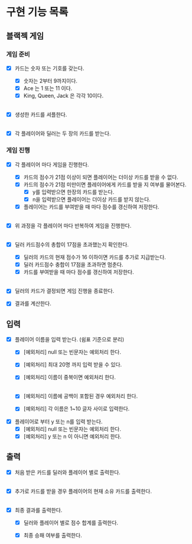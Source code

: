 # 구현 기능 목록

## 블랙젝 게임

### 게임 준비 

- [x] 카드는 숫자 또는 기호를 갖는다.
  - [x] 숫자는 2부터 9까지이다.
  - [x] Ace 는 1 또는 11 이다.
  - [x] King, Queen, Jack 은 각각 10이다.<br><br>

- [x] 생성한 카드를 셔플한다.<br><br>

- [x] 각 플레이어와 딜러는 두 장의 카드를 받는다.

### 게임 진행

- [x] 각 플레이어 마다 게임을 진행한다.
  - [x] 카드의 점수가 21점 이상이 되면 플레이어는 더이상 카드를 받을 수 없다.
  - [x] 카드의 점수가 21점 미만이면 플레이어에게 카드를 받을 지 여부를 물어본다.
    - [x] y를 입력받으면 한장의 카드를 받는다.
    - [x] n을 입력받으면 플레이어는 더이상 카드를 받지 않는다.
  - [x] 플레이어는 카드를 부여받을 때 마다 점수를 갱신하여 저장한다.<br><br>

- [x] 위 과정을 각 플레이어 마다 반복하여 게임을 진행한다.<br><br>
- [x] 딜러 카드점수의 총합이 17점을 초과했는지 확인한다.
  - [x] 딜러의 카드의 현재 점수가 16 이하이면 카드를 추가로 지급받는다.
  - [x] 딜러 카드점수 충합이 17점을 초과하면 멈춘다.
  - [x] 카드를 부여받을 때 마다 점수를 갱신하여 저장한다.<br><br>
  
- [x] 딜러의 카드가 결정되면 게임 진행을 종료한다.

- [x] 결과를 계산한다.

## 입력

- [x] 플레이어 이름을 입력 받는다. (쉼표 기준으로 분리)
  - [x] [예외처리] null 또는 빈문자는 예외처리 한다.
  - [x] [예외처리] 최대 20명 까지 입력 받을 수 있다.
  - [x] [예외처리] 이름이 중복이면 예외처리 한다.<br><br>
  - [x] [예외처리] 이름에 공백이 포함된 경우 예외처리 한다.

  - [x] [예외처리] 각 이름은 1~10 글자 사이로 입력한다.
  
- [x] 플레이어로 부터 y 또는 n를 입력 받는다.
  - [x] [예외처리] null 또는 빈문자는 예외처리 한다.
  - [x] [예외처리] y 또는 n 이 아니면 예외처리 한다.

## 출력

- [x] 처음 받은 카드를 딜러와 플레이어 별로 출력한다.<br><br>

- [x] 추가로 카드를 받을 경우 플레이어의 현재 소유 카드를 출력한다.<br><br>

- [x] 최종 결과를 출력한다.
  - [x] 딜러와 플레이어 별로 점수 합계를 출력한다.
  - [x] 최종 승패 여부를 출력한다.
  
  


